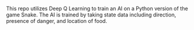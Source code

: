 This repo utilizes Deep Q Learning to train an AI on a Python version of the game Snake.
The AI is trained by taking state data including direction, presence of danger, and location of food.


